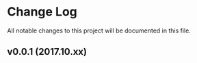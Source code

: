 # Change Log
All notable changes to this project will be documented in this file.

## v0.0.1 (2017.10.xx)

